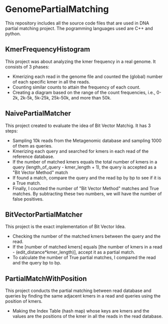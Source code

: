 # GenomePartialMatching
This repository includes all the source code files that are used in DNA partial matching project. The pogramming languages used are C++ and python.

## KmerFrequencyHistogram
 This project was about analyzing the kmer frequency in a real genome. It consists of 3 phases:
   - Kmerizing each read in the genome file and counted the (global) number of each specific kmer in all the reads. 
   - Counting similar counts to attain the frequency of each count. 
   - Creating a diagram based on the range of the count frequencies, i.e., 0-2k, 2k-5k, 5k-25k, 25k-50k, and more than 50k. 

## NaivePartialMatcher
This project created to evaluate the idea of Bit Vector Matchig. It has 3 steps:
   - Sampling 10k reads from the Metagenomic database and sampling 1000 of them as queries. 
   - Kmerizing each query and searched for kmers in each read of the reference database. 
   - If the number of matched kmers equals the total number of kmers in a query (length_of_query - kmer_length + 1), the query is accepted as a "Bit Vector Method" match
   - If found a match, compare the query and the read bp by bp to see if it is a True match. 
   - Finally, I counted the number of "Bit Vector Method" matches and True matches. By subtracting these two numbers, we will have the number of false positives.

## BitVectorPartialMatcher
This project is the exact implementation of Bit Vector Idea.
   - Checking the number of the matched kmers between the query and the read. 
   - If the [number of matched kmers] equals [the number of kmers in a read - (edit_distance*kmer_length)], accept it as a partial match.
   - To calculate the number of True partial matches, I compared the read and the query bp to bp. 

## PartialMatchWithPosition
This project conducts the partial matching between read database and queries by finding the same adjacent kmers in a read and queries using the position of kmers.
- Making the Index Table (hash map) whose keys are kmers and the values are the positions of the kmer in all the reads in the read database.
